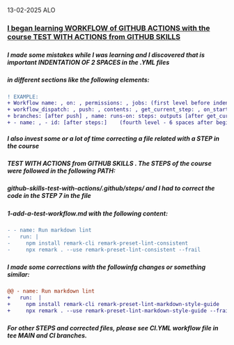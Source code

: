 13-02-2025
ALO

### <ins>I began learning WORKFLOW of GITHUB ACTIONS with the course TEST WITH ACTIONS from GITHUB SKILLS</ins>
###
##### I made some mistakes while I was learning and I discovered that is important INDENTATION OF 2 SPACES in the .YML files
##### in different sections like the following elements: 
##### 
```diff
! EXAMPLE:
+ Workflow name: , on: , permissions: , jobs: (first level before indentation of 2 spaces)
+ workflow_dispatch: , push: , contents: , get_current_step: , on_start: (second level - 2 spaces)
+ branches: [after push] , name: runs-on: steps: outputs [after get_current_step:]   (third level - 4 spaces after beginning)
+ - name: , - id: [after steps:]    (fourth level - 6 spaces after beginning)
```
##### I also invest some or a lot of time correcting a file related with a STEP in the course
##### TEST WITH ACTIONS from GITHUB SKILLS . The STEPS of the course were followed in the following PATH: 
##### github-skills-test-with-actions/.github/steps/   and I had to correct the code in the STEP 7 in the file
##### 1-add-a-test-workflow.md  with the following content:
#####
```diff
- - name: Run markdown lint
-   run: |
-     npm install remark-cli remark-preset-lint-consistent
-     npx remark . --use remark-preset-lint-consistent --frail
```
#####
##### I made some corrections with the followinfg changes or something similar:
#####
```diff
@@ - name: Run markdown lint
+   run:  |
+     npm install remark-cli remark-preset-lint-markdown-style-guide 
+     npx remark . --use remark-preset-lint-markdown-style-guide --frail
```
#####
##### For other STEPS and corrected files, please see CI.YML workflow file in tee MAIN and CI branches.
#####
